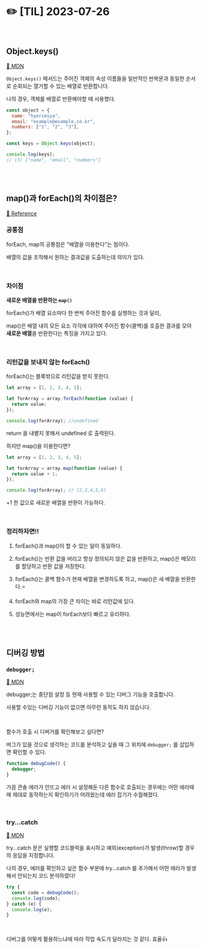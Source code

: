 # ✏️ [TIL] 2023-07-26

<br>

## Object.keys()

[🔗 MDN](https://developer.mozilla.org/ko/docs/Web/JavaScript/Reference/Global_Objects/Object/keys)

`Object.keys()` 메서드는 주어진 객체의 속성 이름들을 일반적인 반복문과 동일한 순서로 순회되는 열거할 수 있는 배열로 반환합니다.

나의 경우, 객체를 배열로 반환해야할 때 사용했다.

```javascript
const object = {
  name: "hyerimiya",
  email: "example@example.co.kr",
  numbers: ["1", "2", "3"],
};

const keys = Object.keys(object);

console.log(keys);
// (3) ["name", "email", "numbers"]
```

<br>
<br>

## map()과 forEach()의 차이점은?

[🔗 Reference](https://growing-jiwoo.tistory.com/73)

### **공통점**

forEach, map의 공통점은 "배열을 이용한다"는 점이다.

배열의 값을 조작해서 원하는 결과값을 도출하는데 의미가 있다.

<br>

### **차이점**

**새로운 배열을 반환하는 `map()`**

forEach()가 배열 요소마다 한 번씩 주어진 함수를 실행하는 것과 달리,

map()은 배열 내의 모든 요소 각각에 대하여 주어진 함수(콜백)를 호출한 결과를 모아 **새로운 배열**을 반환한다는 특징을 가지고 있다.

<br>

### **리턴값을 보내지 않는 forEach()**

forEach()는 블록밖으로 리턴값을 받지 못한다.

```javascript
let array = [1, 2, 3, 4, 5];

let forArray = array.forEach(function (value) {
  return value;
});

console.log(forArray); //undefined
```

return 을 내뱉지 못해서 undefined 로 출력된다.

하지만 map()을 이용한다면?

```javascript
let array = [1, 2, 3, 4, 5];

let forArray = array.map(function (value) {
  return value + 1;
});

console.log(forArray); // [2,3,4,5,6]
```

+1 한 값으로 새로운 배열을 반환이 가능하다.

<br>

### **정리하자면‼️**

1. forEach()과 map()이 할 수 있는 일이 동일하다.

2. forEach()는 반환 값을 버리고 항상 정의되지 않은 값을 반환하고, map()은 메모리를 할당하고 반환 값을 저장한다.

3. forEach()는 콜백 함수가 현재 배열을 변경하도록 하고, map()은 ​​새 배열을 반환한다.⭐️

4. forEach와 map의 가장 큰 차이는 바로 리턴값에 있다.

5. 성능면에서는 map이 forEach보다 빠르고 유리하다.

<br>
<br>

## 디버깅 방법

### `debugger;`

[🔗 MDN](https://developer.mozilla.org/ko/docs/Web/JavaScript/Reference/Statements/debugger)

debugger;는 중단점 설정 등 현재 사용할 수 있는 디버그 기능을 호출합니다.

사용할 수있는 디버깅 기능이 없으면 아무런 동작도 하지 않습니다.

<br>

함수가 호출 시 디버거를 확인해보고 싶다면?

버그가 있을 것으로 생각하는 코드를 분석하고 싶을 때 그 위치에 `debugger;` 를 삽입하면 확인할 수 있다.

```javascript
function debugCode() {
  debugger;
}
```

가끔 콘솔 에러가 안뜨고 에러 시 설정해둔 다른 함수로 호출되는 경우에는 어떤 에러때매 제대로 동작하는지 확인하기가 어려웠는데 에러 잡기가 수월해졌다.

<br>

### try...catch

[🔗 MDN](https://developer.mozilla.org/ko/docs/Web/JavaScript/Reference/Statements/try...catch)

try...catch 문은 실행할 코드블럭을 표시하고 예외(exception)가 발생(throw)할 경우의 응답을 지정합니다.

나의 경우, 에러를 확인하고 싶은 함수 부분에 try...catch 를 추가해서 어떤 에러가 발생해서 안되는지 코드 분석하였다!

```javascript
try {
  const code = debugCode();
  console.log(code);
} catch (e) {
  console.log(e);
}
```

<br>

디버그를 어떻게 활용하느냐에 따라 작업 속도가 달라지는 것 같다. 효율👍
